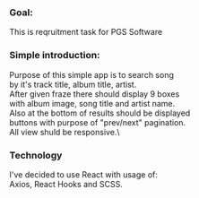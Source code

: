 ### Goal:
This is reqruitment task for PGS Software

### Simple introduction: 
Purpose of this simple app is to search song\
by it's track title, album title, artist.\
After given fraze there should display 9 boxes\
with album image, song title and artist name.\
Also at the bottom of results should be displayed\
buttons with purpose of "prev/next" pagination.\
All view shuld be responsive.\

### Technology
I've decided to use React with usage of:\
Axios, React Hooks and SCSS. 


